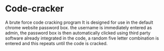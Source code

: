 # Code-cracker
A brute force code cracking program
It is designed for use in the default chrome website password box. the username is immediately entered as admin, the password box is then automatically clicked using third party software already integrated in the code, a random five letter combination is entered and this repeats until the code is cracked.
